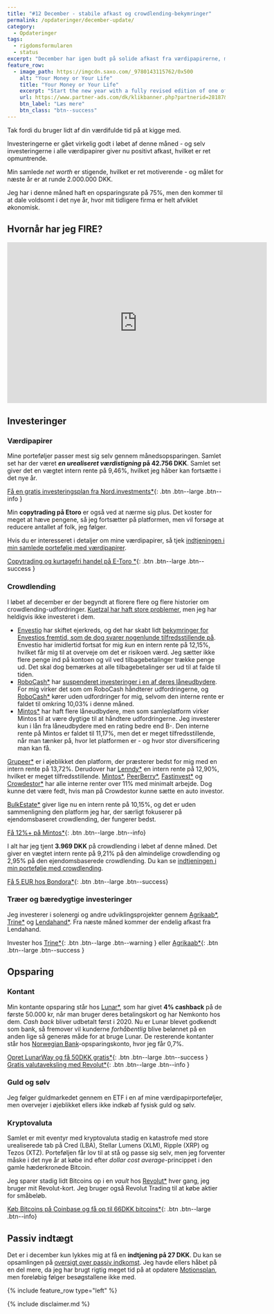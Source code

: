 ```yaml
---
title: "#12 December - stabile afkast og crowdlending-bekymringer"
permalink: /opdateringer/december-update/
category:
  - Opdateringer
tags:
  - rigdomsformularen
  - status
excerpt: "December har igen budt på solide afkast fra værdipapirerne, mens crowdlending ser lidt bekymrende ud."
feature_row:
  - image_path: https://imgcdn.saxo.com/_9780143115762/0x500
    alt: "Your Money or Your Life"
    title: "Your Money or Your Life"
    excerpt: "Start the new year with a fully revised edition of one of the most influential books ever written on personal finance with more than a million copies sold"
    url: https://www.partner-ads.com/dk/klikbanner.php?partnerid=28187&bannerid=43264&htmlurl=https://www.saxo.com/dk/your-money-or-your-life_vicki-robin_paperback_9780143115762
    btn_label: "Læs mere"
    btn_class: "btn--success"
---
```


Tak fordi du bruger lidt af din værdifulde tid på at kigge med.

Investeringerne er gået virkelig godt i løbet af denne måned - og selv investeringerne i alle værdipapirer giver nu positivt afkast, hvilket er ret opmuntrende.

Min samlede _net worth_ er stigende, hvilket er ret motiverende - og målet for næste år er at runde 2.000.000 DKK.

Jeg har i denne måned haft en opsparingsrate på 75%, men den kommer til at dale voldsomt i det nye år, hvor mit tidligere firma er helt afviklet økonomisk.

## Hvornår har jeg FIRE?

<iframe width="600" height="371" seamless frameborder="0" scrolling="no" src="https://docs.google.com/spreadsheets/d/e/2PACX-1vQKZZbdj1cM5A4yCXjtjhxowXHoMhioXI-OR-mEPmmGgqQhcSr250VUM8SGVvRkWZziWUYleizmqAC2/pubchart?oid=1861475684&amp;format=image"></iframe>

## Investeringer

### Værdipapirer

Mine porteføljer passer mest sig selv gennem månedsopsparingen. Samlet set har der været **_en urealiseret værdistigning_ på 42.756 DKK**. Samlet set giver det en vægtet intern rente på 9,46%, hvilket jeg håber kan fortsætte i det nye år.

[Få en gratis investeringsplan fra Nord.investments\*](/go/nord/){: .btn .btn--large .btn--info }

Min **copytrading på Etoro** er også ved at nærme sig plus. Det koster for meget at hæve pengene, så jeg fortsætter på platformen, men vil forsøge at reducere antallet af folk, jeg følger. 

Hvis du er interesseret i detaljer om mine værdipapirer, så tjek [indtjeningen i min samlede portefølje med værdipapirer](/investeringer/).

[Copytrading og kurtagefri handel på E-Toro \*](/go/etoro/){: .btn .btn--large .btn--success }

### Crowdlending

I løbet af december er der begyndt at florere flere og flere historier om crowdlending-udfordringer. [Kuetzal har haft store problemer](https://financiallyfree.eu/concerns-about-kuetzal-is-kuetzal-a-scam/), men jeg har heldigvis ikke investeret i dem. 

- [Envestio](/platform/envestio/) har skiftet ejerkreds, og det har skabt lidt [bekymringer for Envestios fremtid, som de dog svarer nogenlunde tilfredsstillende på](https://colminey.com/envestio-calming-news). Envestio har imidlertid fortsat for mig _kun_ en intern rente på 12,15%, hvilket får mig til at overveje om det er risikoen værd. Jeg sætter ikke flere penge ind på kontoen og vil ved tilbagebetalinger trække penge ud. Det skal dog bemærkes at alle tilbagebetalinger ser ud til at falde til tiden. 
- [RoboCash\*](/go/robocash/) har [suspenderet investeringer i en af deres låneudbydere](https://robo.cash/news/robocash_suspends_investment_into_the_loans_of_robocash_finance_corp). For mig virker det som om RoboCash håndterer udfordringerne, og [RoboCash\*](/go/robocash/) kører uden udfordringer for mig, selvom den interne rente er faldet til omkring 10,03% i denne måned.
- [Mintos\*](/go/mintos/) har haft flere låneudbydere, men som samleplatform virker Mintos til at være dygtige til at håndtere udfordringerne. Jeg investerer kun i lån fra låneudbydere med en rating bedre end B-. Den interne rente på Mintos er faldet til 11,17%, men det er meget tilfredsstillende, når man tænker på, hvor let platformen er - og hvor stor diversificering man kan få.

[Grupeer\*](/go/grupeer/) er i øjeblikket den platform, der præsterer bedst for mig med en intern rente på 13,72%. Derudover har [Lenndy\*](/go/lenndy/) en intern rente på 12,90%, hvilket er meget tilfredsstillende. [Mintos\*](/go/mintos/), [PeerBerry\*](/go/peerberry/), [Fastinvest\*](/go/fastinvest/) og [Crowdestor\*](/go/crowdestor/) har alle interne renter over 11% med minimalt arbejde. Dog kunne det være fedt, hvis man på Crowdestor kunne sætte en auto investor.

[BulkEstate\*](/go/bulkestate/) giver lige nu en intern rente på 10,15%, og det er uden sammenligning den platform jeg har, der særligt fokuserer på ejendomsbaseret crowdlending, der fungerer bedst.

[Få 12%+ på Mintos\*](/go/mintos/){: .btn .btn--large .btn--info}

I alt har jeg tjent **3.969 DKK** på crowdlending i løbet af denne måned. Det giver en vægtet intern rente på 9,21% på den almindelige crowdlending og 2,95% på den ejendomsbaserede crowdlending. Du kan se [indtjeningen i min portefølje med crowdlending](/crowdlending/).

[Få 5 EUR hos Bondora\*](/go/bondora/){: .btn .btn--large .btn--success}

### Træer og bæredygtige investeringer

Jeg investerer i solenergi og andre udviklingsprojekter gennem [Agrikaab\*](/go/agrikaab/), [Trine\*](/go/trine/) og [Lendahand\*](/go/lendahand/). Fra næste måned kommer der endelig afkast fra Lendahand.

Invester hos [Trine\*](/go/trine/){: .btn .btn--large .btn--warning } eller [Agrikaab\*](/go/agrikaab/){: .btn .btn--large .btn--success }

## Opsparing

### Kontant

Min kontante opsparing står hos [Lunar\*](/go/lunarway/), som har givet **4% cashback** på de første 50.000 kr, når man bruger deres betalingskort og har Nemkonto hos dem. _Cash back_ bliver udbetalt først i 2020. Nu er Lunar blevet godkendt som bank, så fremover vil kunderne _forhåbentlig_ blive belønnet på en anden lige så generøs måde for at bruge Lunar. De resterende kontanter står hos [Norwegian Bank](/go/norwegian/)-opsparingskonto, hvor jeg får 0,7%. 

[Opret LunarWay og få 50DKK gratis\*](/go/lunarway/){: .btn .btn--large .btn--success } 
[Gratis valutaveksling med Revolut\*](/go/revolut/){: .btn .btn--large .btn--info }

### Guld og sølv

Jeg følger guldmarkedet gennem en ETF i en af mine værdipapirporteføljer, men overvejer i øjeblikket ellers ikke indkøb af fysisk guld og sølv.

### Kryptovaluta

Samlet er mit eventyr med kryptovaluta stadig en katastrofe med store urealiserede tab på Cred (LBA), Stellar Lumens (XLM), Ripple (XRP) og Tezos (XTZ). Porteføljen får lov til at stå og passe sig selv, men jeg forventer måske i det nye år at købe ind efter _dollar cost average_-princippet i den gamle hæderkronede Bitcoin.

Jeg sparer stadig lidt Bitcoins op i en _vault_ hos [Revolut\*](/go/revolut/) hver gang, jeg bruger mit Revolut-kort. Jeg bruger også Revolut Trading til at købe aktier for småbeløb.

[Køb Bitcoins på Coinbase og få op til 66DKK bitcoins\*](/go/coinbase/){: .btn .btn--large .btn--info}

## Passiv indtægt

Det er i december kun lykkes mig at få en **indtjening på 27 DKK**. Du kan se opsamlingen på [oversigt over passiv indkomst](/passiv-indkomst/). Jeg havde ellers håbet på en del mere, da jeg har brugt rigtig meget tid på at opdatere [Motionsplan](http://www.motionsplan.dk/), men foreløbig følger besøgstallene ikke med.

{% include feature_row type="left" %}

{% include disclaimer.md %}
